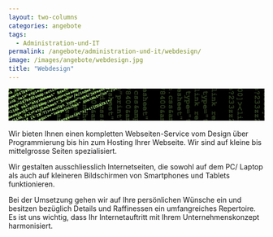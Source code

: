 ```yaml
---
layout: two-columns
categories: angebote
tags:
  - Administration-und-IT
permalink: /angebote/administration-und-it/webdesign/
image: /images/angebote/webdesign.jpg
title: "Webdesign"
---
```

<div class=angebot-top-wide"><img title="Webdesign" src="/images/angebote/webdesign_sub.jpg"></div>

Wir bieten Ihnen einen kompletten Webseiten-Service vom Design über Programmierung bis hin zum Hosting Ihrer Webseite. Wir sind auf kleine bis mittelgrosse Seiten spezialisiert.

Wir gestalten ausschliesslich Internetseiten, die sowohl auf dem PC/ Laptop als auch auf kleineren Bildschirmen von Smartphones und Tablets funktionieren.

Bei der Umsetzung gehen wir auf Ihre persönlichen Wünsche ein und besitzen bezüglich Details und Raffinessen ein umfangreiches Repertoire. Es ist uns wichtig, dass Ihr Internetauftritt mit Ihrem Unternehmenskonzept harmonisiert.